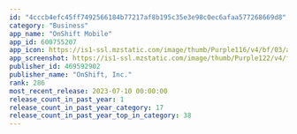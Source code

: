 ```yaml
---
id: "4cccb4efc45ff7492566184b77217af8b195c35e3e98c0ec6afaa577268669d8"
category: "Business"
app_name: "OnShift Mobile"
app_id: 600755207
app_icon: https://is1-ssl.mzstatic.com/image/thumb/Purple116/v4/bf/03/a7/bf03a728-305c-3258-467f-e03ead7f29c7/AppIcon-0-0-1x_U007emarketing-0-0-0-7-0-0-sRGB-0-0-0-GLES2_U002c0-512MB-85-220-0-0.png/1024x1024bb.png
app_screenshot: https://is1-ssl.mzstatic.com/image/thumb/Purple122/v4/f2/e2/8d/f2e28d9f-c7c8-ae62-bd9f-2cd871ef0c37/pr_source.png/1242x2688bb.png
publisher_id: 469592902
publisher_name: "OnShift, Inc."
rank: 286
most_recent_release: 2023-07-10 00:00:00
release_count_in_past_year: 1
release_count_in_past_year_category: 17
release_count_in_past_year_top_in_category: 38
---
```

